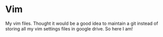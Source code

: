 # Vim
My vim files. Thought it would be a good idea to maintain a git instead of storing all my vim settings files in google drive. So here I am!
